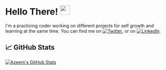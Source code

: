 # Hello There! <img src="https://raw.githubusercontent.com/MartinHeinz/MartinHeinz/master/wave.gif" width="30px">
I'm a practicing coder working on different projects for self growth and learning at the same time. You can find me on [![Twitter][1.2]][1],  or on [![LinkedIn][2.2]][2].
## &#x1f4c8; GitHub Stats

<a href="https://github.com/azoomy/azoomy">
  <img align="center" src="https://github-readme-stats.vercel.app/api?username=azoomy&show_icons=true&line_height=27&count_private=true&title_color=ffffff&text_color=c9cacc&icon_color=2bbc8a&bg_color=1d1f21" alt="Azeem's GitHub Stats" />
</a>

<!-- Icons -->

[1.2]: http://i.imgur.com/wWzX9uB.png (twitter icon without padding)
[2.2]: https://raw.githubusercontent.com/MartinHeinz/MartinHeinz/master/linkedin-3-16.png (LinkedIn icon without padding)

<!-- Links to your social media accounts -->

[1]: https://twitter.com/Azeememe
[2]: https://www.linkedin.com/in/azeem-mohammed-161980203/
